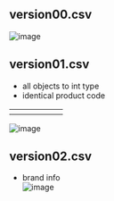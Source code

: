## version00.csv
![image](https://user-images.githubusercontent.com/56889151/91126872-fc1bd780-e6df-11ea-9a28-0356351e8f65.png)

## version01.csv
- all objects to int type
- identical product code  
<table>
  <tr>
    <th></th>
    <th></th>
    <th></th>
    <th></th>
    <th></th>
    <th></th>
</tr>
</table>

![image](https://user-images.githubusercontent.com/52376448/91631930-643c2780-ea18-11ea-87f7-70b40df53504.png)

## version02.csv
- brand info  
![image](https://user-images.githubusercontent.com/52376448/91631952-8d5cb800-ea18-11ea-8873-54959da6bbf4.png)
